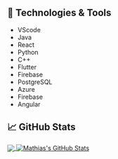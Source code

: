 ## 🔧 Technologies & Tools
- VScode
- Java
- React
- Python
- C++
- Flutter
- Firebase
- PostgreSQL
- Azure
- Firebase
- Angular

## &#x1f4c8; GitHub Stats

<a href="https://github.com/mathiashagen/mathiashagen">
  <img align="center" src="https://github-readme-stats.vercel.app/api/top-langs/?username=mathiashagen&hide=java,html,tex&title_color=ffffff&text_color=c9cacc&icon_color=2bbc8a&bg_color=1d1f21&langs_count=3" />
</a>
<a href="https://github.com/mathiashagen/mathiashagen">
  <img align="center" src="https://github-readme-stats.vercel.app/api?username=mathiashagen&show_icons=true&line_height=27&count_private=true&title_color=ffffff&text_color=c9cacc&icon_color=2bbc8a&bg_color=1d1f21" alt="Mathias's GitHub Stats" />
</a>
